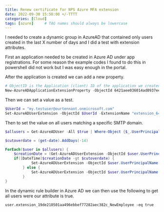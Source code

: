 ```yaml
---
title: Renew certificate for NPS Azure MFA extension
date: 2022-09-30 15:50:00 +/-TTTT
categories: [Cloud]
tags: [azure]     # TAG names should always be lowercase
---
```

I needed to create a dynamic group in AzureAD that contained only users created in the last X number of days and I did a test with extension attributes.

First an application needed to be created in Azure AD under app registrations. For some reason the example codes I found to do this in powershell did not work but I was easy enough in the portal.

After the application is created we can add a new property.
```powershell
# ObjectID is the Application (client) ID of the application we created.
New-AzureADApplicationExtensionProperty -ObjectId 6421aee036014ad0937ee5ac271eb831 -Name "NewEmployee" -DataType boolean -TargetObjects "User"
```
Then we can set a value as a test.
```powershell
$UserId = "my.testuser@ourtennant.onmicrosoft.com"
Set-AzureADUserExtension -ObjectId $UserId -ExtensionName "extension_6421aee036014ad0937ee5ac271eb831_NewEmployee" -ExtensionValue $false
```


Then to set the value on all users matching a specific SMTP domain.

```powershell
$allusers = Get-AzureADUser -All $true | Where-Object {$_.UserPrincipalName -like "*@mydomain.org"} | Where-Object {$_.ExtensionProperty.extension_6421aee036014ad0937ee5ac271eb831_NewEmployee -ne $false}

$cutoverdate = (get-date).AddDays(-14)

ForEach($user in $allusers) {
	$creationDate = (Get-AzureADUserExtension -ObjectId $user.UserPrincipalName).Get_Item("createdDateTime")
	if([DateTime]$creationDate -gt $cutoverdate) {
            Set-AzureADUserExtension -ObjectId $user.UserPrincipalName -ExtensionName "extension_6421aee036014ad0937ee5ac271eb831_NewEmployee" -ExtensionValue $true
		} else {
            Set-AzureADUserExtension -ObjectId $user.UserPrincipalName -ExtensionName "extension_6421aee036014ad0937ee5ac271eb831_NewEmployee" -ExtensionValue $false
        }
}
```

In the dynamic rule builder in Azure AD we can then use the following to get all users were our attribute is true.

```code
user.extension_19de210501aa496ebbef77282aec382c_NewEmployee -eq true
```